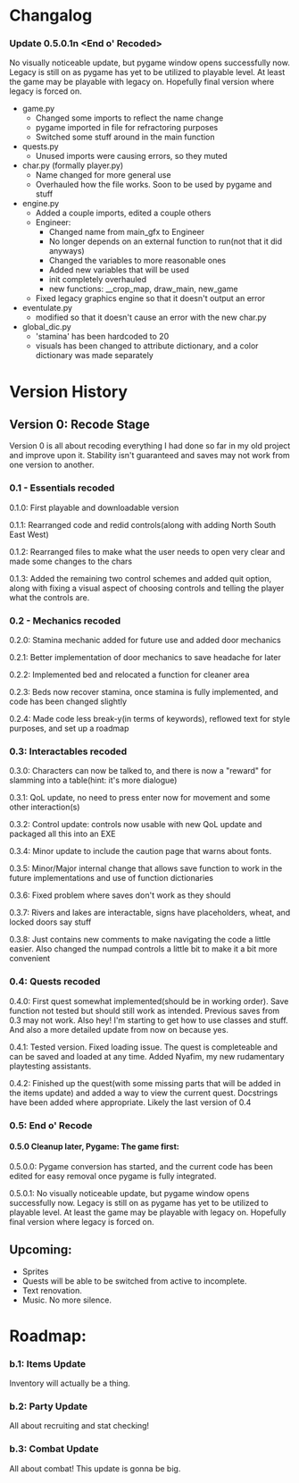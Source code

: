 # Changalog
### Update 0.5.0.1n <End o' Recoded>
 No visually noticeable update, but pygame window opens successfully now. Legacy is still on as pygame has yet to be utilized to playable level. At least the game may be playable with legacy on. Hopefully final version where legacy is forced on.

 - game.py
   - Changed some imports to reflect the name change
   - pygame imported in file for refractoring purposes
   - Switched some stuff around in the main function
 - quests.py
   - Unused imports were causing errors, so they muted
 - char.py (formally player.py)
   - Name changed for more general use
   - Overhauled how the file works. Soon to be used by pygame and stuff
 - engine.py
   - Added a couple imports, edited a couple others
   - Engineer:
      - Changed name from main_gfx to Engineer
      - No longer depends on an external function to run(not that it did anyways)
      - Changed the variables to more reasonable ones
      - Added new variables that will be used
      - init completely overhauled
      - new functions: __crop_map, draw_main, new_game
   - Fixed legacy graphics engine so that it doesn't output an error
 - eventulate.py
   - modified so that it doesn't cause an error with the new char.py
 - global_dic.py
   - 'stamina' has been hardcoded to 20
   - visuals has been changed to attribute dictionary, and a color dictionary was made separately


# Version History
## Version 0: Recode Stage
   Version 0 is all about recoding everything I had done so far in my old project and improve upon it. Stability isn't guaranteed and saves may not work from one version to another.
 ### 0.1 - Essentials recoded
  0.1.0: First playable and downloadable version

  0.1.1: Rearranged code and redid controls(along with adding North South East West)

  0.1.2: Rearranged files to make what the user needs to open very clear and made some changes to the chars

  0.1.3: Added the remaining two control schemes and added quit option, along with fixing a visual aspect of choosing controls and telling the player what the controls are.

 ### 0.2 - Mechanics recoded
  0.2.0: Stamina mechanic added for future use and added door mechanics

  0.2.1: Better implementation of door mechanics to save headache for later

  0.2.2: Implemented bed and relocated a function for cleaner area

  0.2.3: Beds now recover stamina, once stamina is fully implemented, and code has been changed slightly

  0.2.4: Made code less break-y(in terms of keywords), reflowed text for style purposes, and set up a roadmap

 ### 0.3: Interactables recoded
  0.3.0: Characters can now be talked to, and there is now a "reward" for slamming into a table(hint: it's more dialogue)

  0.3.1: QoL update, no need to press enter now for movement and some other interaction(s)

  0.3.2: Control update: controls now usable with new QoL update and packaged all this into an EXE

  0.3.4: Minor update to include the caution page that warns about fonts.

  0.3.5: Minor/Major internal change that allows save function to work in the future implementations and use of function dictionaries

  0.3.6: Fixed problem where saves don't work as they should

  0.3.7: Rivers and lakes are interactable, signs have placeholders, wheat, and locked doors say stuff

  0.3.8: Just contains new comments to make navigating the code a little easier. Also changed the numpad controls a little bit to make it a bit more convenient

 ### 0.4: Quests recoded
  0.4.0: First quest somewhat implemented(should be in working order). Save function not tested but should still work as intended. Previous saves from 0.3 may not work. Also hey! I'm starting to get how to use classes and stuff. And also a more detailed update from now on because yes.

  0.4.1: Tested version. Fixed loading issue. The quest is completeable and can be saved and loaded at any time. Added Nyafim, my new rudamentary playtesting assistants.

  0.4.2: Finished up the quest(with some missing parts that will be added in the items update) and added a way to view the current quest. Docstrings have been added where appropriate. Likely the last version of 0.4

 ### 0.5: End o' Recode
  #### 0.5.0 Cleanup later, Pygame: The game first:
   0.5.0.0: Pygame conversion has started, and the current code has been edited for easy removal once pygame is fully integrated.

   0.5.0.1: No visually noticeable update, but pygame window opens successfully now. Legacy is still on as pygame has yet to be utilized to playable level. At least the game may be playable with legacy on. Hopefully final version where legacy is forced on.


## Upcoming:
 - Sprites
 - Quests will be able to be switched from active to incomplete.
 - Text renovation.
 - Music. No more silence.

# Roadmap:
 ### b.1: Items Update
  Inventory will actually be a thing.
 ### b.2: Party Update
  All about recruiting and stat checking!
 ### b.3: Combat Update
  All about combat! This update is gonna be big.
